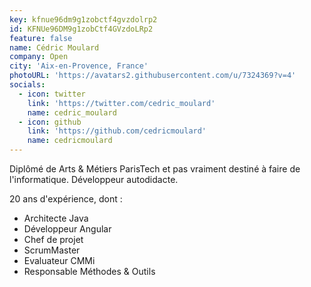 ```yaml
---
key: kfnue96dm9g1zobctf4gvzdolrp2
id: KFNUe96DM9g1zobCtf4GVzdoLRp2
feature: false
name: Cédric Moulard
company: Open
city: 'Aix-en-Provence, France'
photoURL: 'https://avatars2.githubusercontent.com/u/7324369?v=4'
socials:
  - icon: twitter
    link: 'https://twitter.com/cedric_moulard'
    name: cedric_moulard
  - icon: github
    link: 'https://github.com/cedricmoulard'
    name: cedricmoulard
---
```

Diplômé de Arts & Métiers ParisTech et pas vraiment destiné à faire de l'informatique. 
Développeur autodidacte. 

20 ans d'expérience, dont :
- Architecte Java
- Développeur Angular
- Chef de projet
- ScrumMaster
- Evaluateur CMMi
- Responsable Méthodes & Outils